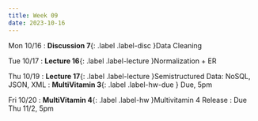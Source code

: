 ```yaml
---
title: Week 09
date: 2023-10-16
---
```


Mon 10/16
: **Discussion 7**{: .label .label-disc }Data Cleaning

Tue 10/17
: **Lecture 16**{: .label .label-lecture }Normalization + ER

Thu 10/19
: **Lecture 17**{: .label .label-lecture }Semistructured Data: NoSQL, JSON, XML
: **MultiVitamin 3**{: .label .label-hw-due } Due, 5pm

Fri 10/20
: **MultiVitamin 4**{: .label .label-hw }Multivitamin 4 Release
  : Due Thu 11/2, 5pm
